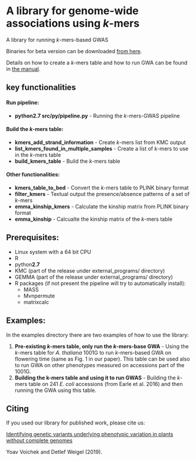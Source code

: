 # A library for genome-wide associations using *k*-mers
A library for running *k*-mers-based GWAS

Binaries for beta version can be downloaded [from here](https://github.com/voichek/kmersGWAS/releases/download/v0.3-beta/v0_3_beta.zip).

Details on how to create a *k*-mers table and how to run GWA can be found in [the manual](/manual.pdf).

## key functionalities
#### Run pipeline:
+ **python2.7 src/py/pipeline.py** - Running the *k*-mers-GWAS pipeline
#### Build the *k*-mers table:
+ **kmers_add_strand_information** - Create *k*-mers list from KMC output
+ **list_kmers_found_in_multiple_samples** - Create a list of *k*-mers to use in the *k*-mers table
+ **build_kmers_table** - Build the *k*-mers table 
#### Other functionalities:
+ **kmers_table_to_bed** - Convert the *k*-mers table to PLINK binary format
+ **filter_kmers** - Textual output the presence/absence patterns of a set of *k*-mers
+ **emma_kinship_kmers** - Calculate the kinship matrix from PLINK binary format
+ **emma_kinship** - Calcualte the kinship matrix of the *k*-mers table

## Prerequisites:
+ Linux system with a 64 bit CPU
+ R
+ python**2.7**
+ KMC (part of the release under external_programs/ directory)
+ GEMMA (part of the release under external_programs/ directory)
+ R packages (if not present the pipeline will try to automatically install):
  + MASS
  + Mvnpermute
  + matrixcalc

## Examples:
In the examples directory there are two examples of how to use the library:
1. **Pre-existing _k_-mers table, only run the _k_-mers-base GWA** - Using the _k_-mers table for _A. thaliana_ 1001G to run _k_-mers-based GWA on flowering time (same as Fig. 1 in our paper). This table can be used also to run GWA on other phenotypes measured on accessions part of the 1001G.
2. **Building the k-mers table and using it to run GWAS** - Building the _k_-mers table on 241 _E. coli_ accessions (from Earle et al. 2016) and then running the GWA using this table.

## Citing
If you used our library for published work, please cite us:

[Identifying genetic variants underlying phenotypic variation in plants without complete genomes](https://www.nature.com/articles/s41588-020-0612-7)

Yoav Voichek and Detlef Weigel (2019).

